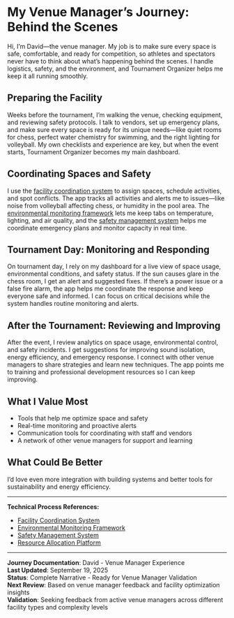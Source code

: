 # My Venue Manager’s Journey: Behind the Scenes

Hi, I’m David—the venue manager. My job is to make sure every space is safe, comfortable, and ready for competition, so athletes and spectators never have to think about what’s happening behind the scenes. I handle logistics, safety, and the environment, and Tournament Organizer helps me keep it all running smoothly.

## Preparing the Facility

Weeks before the tournament, I’m walking the venue, checking equipment, and reviewing safety protocols. I talk to vendors, set up emergency plans, and make sure every space is ready for its unique needs—like quiet rooms for chess, perfect water chemistry for swimming, and the right lighting for volleyball. My own checklists and experience are key, but when the event starts, Tournament Organizer becomes my main dashboard.

## Coordinating Spaces and Safety

I use the [facility coordination system](../technical-processes/facility-coordination.md) to assign spaces, schedule activities, and spot conflicts. The app tracks all activities and alerts me to issues—like noise from volleyball affecting chess, or humidity in the pool area. The [environmental monitoring framework](../technical-processes/environmental-monitoring.md) lets me keep tabs on temperature, lighting, and air quality, and the [safety management system](../technical-processes/safety-management.md) helps me coordinate emergency plans and monitor capacity in real time.

## Tournament Day: Monitoring and Responding

On tournament day, I rely on my dashboard for a live view of space usage, environmental conditions, and safety status. If the sun causes glare in the chess room, I get an alert and suggested fixes. If there’s a power issue or a false fire alarm, the app helps me coordinate the response and keep everyone safe and informed. I can focus on critical decisions while the system handles routine monitoring and alerts.

## After the Tournament: Reviewing and Improving

After the event, I review analytics on space usage, environmental control, and safety incidents. I get suggestions for improving sound isolation, energy efficiency, and emergency response. I connect with other venue managers to share strategies and learn new techniques. The app points me to training and professional development resources so I can keep improving.

## What I Value Most

- Tools that help me optimize space and safety
- Real-time monitoring and proactive alerts
- Communication tools for coordinating with staff and vendors
- A network of other venue managers for support and learning

## What Could Be Better

I’d love even more integration with building systems and better tools for sustainability and energy efficiency.

---

**Technical Process References:**  
- [Facility Coordination System](../technical-processes/facility-coordination.md)  
- [Environmental Monitoring Framework](../technical-processes/environmental-monitoring.md)  
- [Safety Management System](../technical-processes/safety-management.md)  
- [Resource Allocation Platform](../technical-processes/resource-allocation.md)  

---

**Journey Documentation**: David - Venue Manager Experience  
**Last Updated**: September 19, 2025  
**Status**: Complete Narrative - Ready for Venue Manager Validation  
**Next Review**: Based on venue manager feedback and facility optimization insights  
**Validation**: Seeking feedback from active venue managers across different facility types and complexity levels
